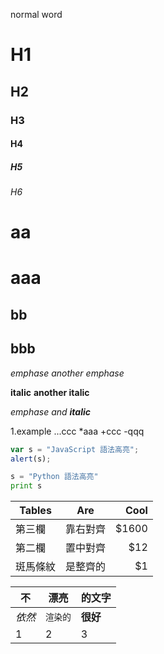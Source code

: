 normal word
# H1
## H2
### H3
#### H4
##### H5
###### H6
aa
==
aaa
===
bb
--
bbb
---
*emphase* _another emphase_

**italic** __another italic__

*emphase and __italic__*

1.example
...ccc
*aaa
+ccc
-qqq

```javascript
var s = "JavaScript 語法高亮";
alert(s);
```
 
```python
s = "Python 語法高亮"
print s
```

| Tables        | Are           | Cool  |
| ------------- |:-------------:| -----:|
| 第三欄        | 靠右對齊      | $1600 |
| 第二欄        | 置中對齊      |   $12 |
| 斑馬條紋      | 是整齊的      |    $1 |

不 | 漂亮 | 的文字
--- | --- | ---
*依然* | `渲染的` | **很好**
1 | 2 | 3
